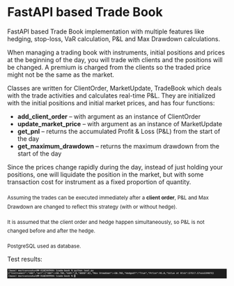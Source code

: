 # FastAPI based Trade Book 

FastAPI based Trade Book implementation with multiple features like hedging, stop-loss, VaR calculation, P&L and Max Drawdown calculations.

When managing a trading book with instruments, initial positions and prices at the beginning of the day, you will trade with clients and the positions will be changed. 
A premium is charged from the clients so the traded price might not be the same as the market.

Classes are written for ClientOrder, MarketUpdate, TradeBook which deals with the trade activities and calculates real-time P&L.
They are initialized with the initial positions and initial market prices, and has four functions:

- **add_client_order** – with argument as an instance of ClientOrder
- **update_market_price** – with argument as an instance of MarketUpdate
- **get_pnl** – returns the accumulated Profit &amp; Loss (P&amp;L) from the start of the day
- **get_maximum_drawdown** – returns the maximum drawdown from the start of the day

Since the prices change rapidly during the day, instead of just holding your positions, one will liquidate the position in the market, but with some transaction cost for instrument as a fixed proportion of quantity.

<sub>Assuming the trades can be executed immediately after a **client order**, P&L and Max Drawdown are changed to reflect this strategy (with or without hedge).</sub>

<sub>It is assumed that the client order and hedge happen simultaneously, so P&L is not changed before and after the hedge. </sub>

<sub>PostgreSQL used as database. </sub>

Test results:

![alt text](img/test_result.png)
